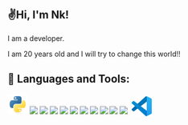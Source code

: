 ## ✌️Hi, I'm Nk!

I am a developer.

I am 20 years old and I will try to change this world!!


## 🧰 Languages and Tools:
<p>
<img height="40" src="https://raw.githubusercontent.com/devicons/devicon/master/icons/python/python-original.svg">
<img height="40" src="https://cdn-icons-png.flaticon.com/512/5968/5968322.png">
<img height="40" src="https://cdn-icons-png.flaticon.com/512/919/919832.png">
<img height="40" src="https://cdn-icons-png.flaticon.com/512/1532/1532556.png">
<img height="40" src="https://cdn-icons-png.flaticon.com/512/732/732190.png">
<img height="40" src="https://www.freepnglogos.com/uploads/javascript-png/javascript-vector-logo-yellow-png-transparent-javascript-vector-12.png">
<img height="40" src="https://www.freeiconspng.com/uploads/c-logo-icon-18.png">
<img height="40" src="https://upload.wikimedia.org/wikipedia/commons/thumb/c/cf/Lua-Logo.svg/2048px-Lua-Logo.svg.png">
<img height="40" src="https://go.dev/blog/go-brand/Go-Logo/PNG/Go-Logo_Blue.png">
<img height="40" src="https://cdn-icons-png.flaticon.com/512/226/226772.png">
<img height="40" src="https://cdn-icons-png.flaticon.com/512/5969/5969059.png">
<img src="https://raw.githubusercontent.com/github/explore/80688e429a7d4ef2fca1e82350fe8e3517d3494d/topics/visual-studio-code/visual-studio-code.png" alt="VS Code" height="40" style="vertical-align:top; margin:4px">
</p>
